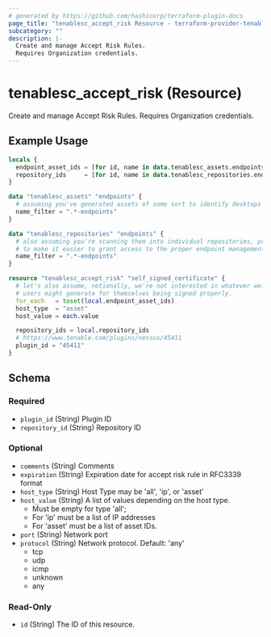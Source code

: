 ```yaml
---
# generated by https://github.com/hashicorp/terraform-plugin-docs
page_title: "tenablesc_accept_risk Resource - terraform-provider-tenablesc"
subcategory: ""
description: |-
  Create and manage Accept Risk Rules.
  Requires Organization credentials.
---
```


# tenablesc_accept_risk (Resource)

Create and manage Accept Risk Rules.
Requires Organization credentials.

## Example Usage

```terraform
locals {
  endpoint_asset_ids = [for id, name in data.tenablesc_assets.endpoints : id]
  repository_ids     = [for id, name in data.tenablesc_repositories.endpoints : id]
}

data "tenablesc_assets" "endpoints" {
  # assuming you've generated assets of some sort to identify desktops you're scanning.
  name_filter = ".*-endpoints"
}

data "tenablesc_repositories" "endpoints" {
  # also assuming you're scanning them into individual repositories, probably
  # to make it easier to grant access to the proper endpoint management teams.
  name_filter = ".*-endpoints"
}

resource "tenablesc_accept_risk" "self_signed_certificate" {
  # let's also assume, notionally, we're not interested in whatever weird certs
  # users might generate for themselves being signed properly.
  for_each   = toset(local.endpoint_asset_ids)
  host_type  = "asset"
  host_value = each.value

  repository_ids = local.repository_ids
  # https://www.tenable.com/plugins/nessus/45411
  plugin_id = "45411"
}
```

<!-- schema generated by tfplugindocs -->
## Schema

### Required

- `plugin_id` (String) Plugin ID
- `repository_id` (String) Repository ID

### Optional

- `comments` (String) Comments
- `expiration` (String) Expiration date for accept risk rule in RFC3339 format
- `host_type` (String) Host Type may be 'all', 'ip', or 'asset'
- `host_value` (String) A list of values depending on the host type.
  * Must be empty for type 'all'; 
  * For 'ip' must be a list of IP addresses
  * For 'asset' must be a list of asset IDs.
- `port` (String) Network port
- `protocol` (String) Network protocol. Default: 'any' 
  * tcp
  * udp
  * icmp
  * unknown 
  * any

### Read-Only

- `id` (String) The ID of this resource.


